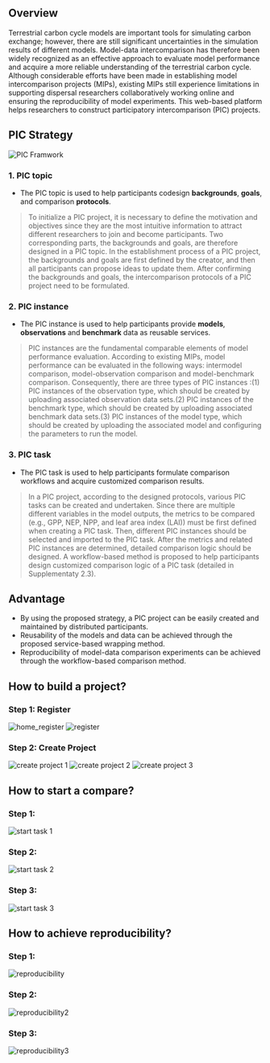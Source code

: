 ## Overview
Terrestrial carbon cycle models are important tools for simulating carbon exchange; however, there are still significant uncertainties in the simulation results of different models. Model-data intercomparison has therefore been widely recognized as an effective approach to evaluate model performance and acquire a more reliable understanding of the terrestrial carbon cycle. Although considerable efforts have been made in establishing model intercomparison projects (MIPs), existing MIPs still experience limitations in supporting dispersal researchers collaboratively working online and ensuring the reproducibility of model experiments. This web-based platform helps researchers to construct participatory intercomparison (PIC) projects.

## PIC Strategy
![PIC Framwork](http://ww1.sinaimg.cn/large/5cf483fdgy1gdq4tmcvksj214a0tqn0m.jpg)
### 1. PIC topic
- The PIC topic is used to help participants codesign **backgrounds**, **goals**, and comparison **protocols**.

>To initialize a PIC project, it is necessary to define the motivation and objectives since they are the most intuitive information to attract different researchers to join and become participants. Two corresponding parts, the backgrounds and goals, are therefore designed in a PIC topic. In the establishment process of a PIC project, the backgrounds and goals are first defined by the creator, and then all participants can propose ideas to update them. After confirming the backgrounds and goals, the intercomparison protocols of a PIC project need to be formulated.
### 2. PIC instance
- The PIC instance is used to help participants provide **models**, **observations** and **benchmark** data as reusable services.

>PIC instances are the fundamental comparable elements of model performance evaluation. According to existing MIPs, model performance can be evaluated in the following ways: intermodel comparison, model-observation comparison and model-benchmark comparison. Consequently, there are three types of PIC instances :(1) PIC instances of the observation type, which should be created by uploading associated observation data sets.(2) PIC instances of the benchmark type, which should be created by uploading associated benchmark data sets.(3) PIC instances of the model type, which should be created by uploading the associated model and configuring the parameters to run the model.

### 3. PIC task
- The PIC task is used to help participants formulate comparison workflows and acquire customized comparison results.
>In a PIC project, according to the designed protocols, various PIC tasks can be created and undertaken. Since there are multiple different variables in the model outputs, the metrics to be compared (e.g., GPP, NEP, NPP, and leaf area index (LAI)) must be first defined when creating a PIC task. Then, different PIC instances should be selected and imported to the PIC task. After the metrics and related PIC instances are determined, detailed comparison logic should be designed. A workflow-based method is proposed to help participants design customized comparison logic of a PIC task (detailed in Supplementaty 2.3).
## Advantage
- By using the proposed strategy, a PIC project can be easily created and maintained by distributed participants.
- Reusability of the models and data can be achieved through the proposed service-based wrapping method.
- Reproducibility of model-data comparison experiments can be achieved through the workflow-based comparison method.


## How to build a project?

### Step 1: Register
![home_register](http://ww1.sinaimg.cn/large/5cf483fdgy1gdq63l5l7ij215q0j4qt4.jpg)
![register](http://ww1.sinaimg.cn/large/5cf483fdgy1gdq6572a2hj214t0j6q3u.jpg)

### Step 2: Create Project
![create project 1](http://ww1.sinaimg.cn/large/5cf483fdgy1gdq6ewsb5nj21540h9q53.jpg)
![create project 2](http://ww1.sinaimg.cn/large/5cf483fdgy1gdq6fony3fj213p0fpaao.jpg)
![create project 3](http://ww1.sinaimg.cn/large/5cf483fdgy1gdq6g6r9dij213c0gojs8.jpg)

## How to start a compare?
### Step 1:
![start task 1](http://ww1.sinaimg.cn/large/5cf483fdgy1gdq6qtpw61j21660iv416.jpg)
### Step 2:
![start task 2](http://ww1.sinaimg.cn/large/5cf483fdgy1gdq7est2lpj21380ky75j.jpg)
### Step 3:
![start task 3](http://tvax2.sinaimg.cn/large/5cf483fdgy1gdq7fvg92rg218g0jwkbr.gif)

## How to achieve reproducibility?
### Step 1:
![reproducibility](http://tvax1.sinaimg.cn/large/5cf483fdgy1gdq7qndydlj215l0i70vf.jpg)
### Step 2:
![reproducibility2](http://tvax2.sinaimg.cn/large/5cf483fdgy1gdq7r4e0rgj21530kdacc.jpg)
### Step 3:
![reproducibility3](http://tvax1.sinaimg.cn/large/5cf483fdgy1gdq7rhaihmj217u0jtjta.jpg)